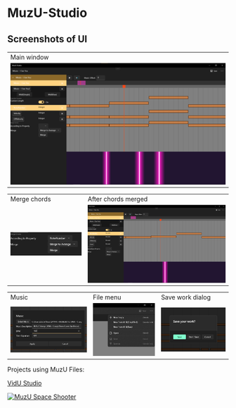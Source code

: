 # MuzU-Studio

## Screenshots of UI
<table>
  <tr>
    <td>Main window</td>
  </tr>
  <tr>
    <td><img src="MuzU S screenshots/main chords.png"></td>
  </tr>
 </table>

<table>
  <tr>
    <td> Merge chords </td>
    <td> After chords merged</td>
 <tr>
  <td><img src="MuzU S screenshots/merge chords.png"></td>
  <td><img src="MuzU S screenshots/main melody.png"></td>
 </tr>
</table>

<table>
  <tr>
    <td>Music</td>
    <td>File menu</td>
    <td>Save work dialog</td>
  </tr>
 <tr>
  <td><img src="MuzU S screenshots/music.png"></td>
  <td><img src="MuzU S screenshots/new open save.png"></td>
  <td><img src="MuzU S screenshots/save work.png"></td>
 </tr>
</table>


Projects using MuzU Files:

[VidU Studio](https://github.com/DosU13/VidU-Studio)

[![MuzU Space Shooter](https://img.youtube.com/vi/ZAJd2w4xlfw/0.jpg)](https://youtu.be/ZAJd2w4xlfw)
